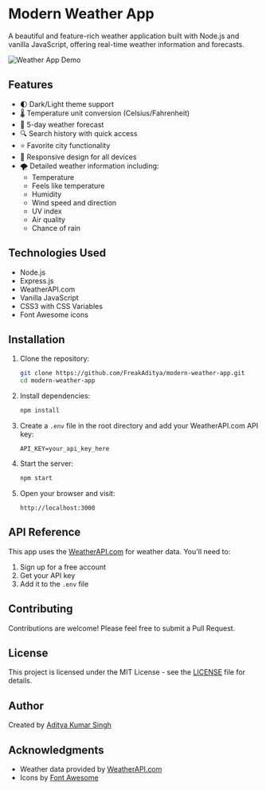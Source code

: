 # Modern Weather App

A beautiful and feature-rich weather application built with Node.js and vanilla JavaScript, offering real-time weather information and forecasts.

![Weather App Demo](https://dainty-churros-0441c8.netlify.app/)

## Features

- 🌓 Dark/Light theme support
- 🌡️ Temperature unit conversion (Celsius/Fahrenheit)
- 📅 5-day weather forecast
- 🔍 Search history with quick access
- ⭐ Favorite city functionality
- 📱 Responsive design for all devices
- 🌪️ Detailed weather information including:
  - Temperature
  - Feels like temperature
  - Humidity
  - Wind speed and direction
  - UV index
  - Air quality
  - Chance of rain

## Technologies Used

- Node.js
- Express.js
- WeatherAPI.com
- Vanilla JavaScript
- CSS3 with CSS Variables
- Font Awesome icons

## Installation

1. Clone the repository:
   ```bash
   git clone https://github.com/FreakAditya/modern-weather-app.git
   cd modern-weather-app
   ```

2. Install dependencies:
   ```bash
   npm install
   ```

3. Create a `.env` file in the root directory and add your WeatherAPI.com API key:
   ```
   API_KEY=your_api_key_here
   ```

4. Start the server:
   ```bash
   npm start
   ```

5. Open your browser and visit:
   ```
   http://localhost:3000
   ```


## API Reference

This app uses the [WeatherAPI.com](https://www.weatherapi.com/) for weather data. You'll need to:
1. Sign up for a free account
2. Get your API key
3. Add it to the `.env` file

## Contributing

Contributions are welcome! Please feel free to submit a Pull Request.

## License

This project is licensed under the MIT License - see the [LICENSE](LICENSE) file for details.

## Author

Created by [Aditya Kumar Singh](https://github.com/FreakAditya)

## Acknowledgments

- Weather data provided by [WeatherAPI.com](https://www.weatherapi.com/)
- Icons by [Font Awesome](https://fontawesome.com/)

